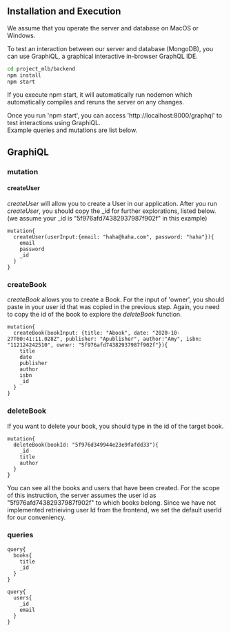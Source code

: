 ## Installation and Execution
We assume that you operate the server and database on MacOS or Windows.

To test an interaction between our server and database (MongoDB), you can use GraphiQL, a graphical interactive in-browser GraphQL IDE.

```bash
cd project_mlb/backend
npm install
npm start
```
If you execute npm start, it will automatically run nodemon which automatically compiles and reruns the server on any changes.

Once you run 'npm start', you can access 'http://localhost:8000/graphql' to test interactions using GraphiQL.  
Example queries and mutations are list below.  

## GraphiQL

### mutation

#### createUser
*createUser* will allow you to create a User in our application.
After you run *createUser*, you should copy the _id for further explorations, listed below. (we assume your _id is "5f976afd74382937987f902f" in this example)
```
mutation{
  createUser(userInput:{email: "haha@haha.com", password: "haha"}){
    email
    password
    _id
  }
}
```

### createBook
*createBook* allows you to create a Book. For the input of 'owner', you should paste in your user id that was copied in the previous step.
Again, you need to copy the id of the book to explore the *deleteBook* function.
```
mutation{
  createBook(bookInput: {title: "Abook", date: "2020-10-27T00:41:11.028Z", publisher: "Apublisher", author:"Amy", isbn: "112124242510", owner: "5f976afd74382937987f902f"}){
    title
    date
    publisher
    author
    isbn
    _id
  }
}
```

### deleteBook
If you want to delete your book, you should type in the id of the target book.
```
mutation{
  deleteBook(bookId: "5f976d349944e23e9fafdd33"){
    _id
    title
    author
  }
}
```

You can see all the books and users that have been created.
For the scope of this instruction, the server assumes the user id as "5f976afd74382937987f902f" to which books belong.
Since we have not implemented retrieiving user Id from the frontend, we set the default userId for our conveniency.


### queries
```
query{
  books{
    title
    _id
  }
}
```

```
query{
  users{
    _id
    email
  }
}
```
